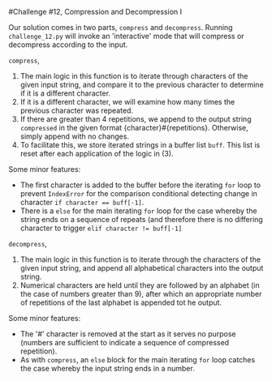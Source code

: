 #Challenge #12, Compression and Decompression I

Our solution comes in two parts, `compress` and `decompress`. Running `challenge_12.py` will invoke an 'interactive' mode that will compress or decompress according to the input.

`compress`,

1. The main logic in this function is to iterate through characters of the given input string, and compare it to the previous character to determine if it is a different character.
2. If it is a different character, we will examine how many times the previous character was repeated.
3. If there are greater than 4 repetitions, we append to the output string `compressed` in the given format {character}#{repetitions}. Otherwise, simply append with no changes.
4. To facilitate this, we store iterated strings in a buffer list `buff`. This list is reset after each application of the logic in (3).

Some minor features:

* The first character is added to the buffer before the iterating `for` loop to prevent `IndexError` for the comparison conditional detecting change in character `if character == buff[-1]`.
* There is a `else` for the main iterating `for` loop for the case whereby the string ends on a sequence of repeats (and therefore there is no differing character to trigger `elif character != buff[-1]`

`decompress`,

1. The main logic in this function is to iterate through the characters of the given input string, and append all alphabetical characters into the output string.
2. Numerical characters are held until they are followed by an alphabet (in the case of numbers greater than 9), after which an appropriate number of repetitions of the last alphabet is appended tot he output.

Some minor features:

* The '#' character is removed at the start as it serves no purpose (numbers are sufficient to indicate a sequence of compressed repetition).
* As with `compress`, an `else` block for the main iterating `for` loop catches the case whereby the input string ends in a number.
